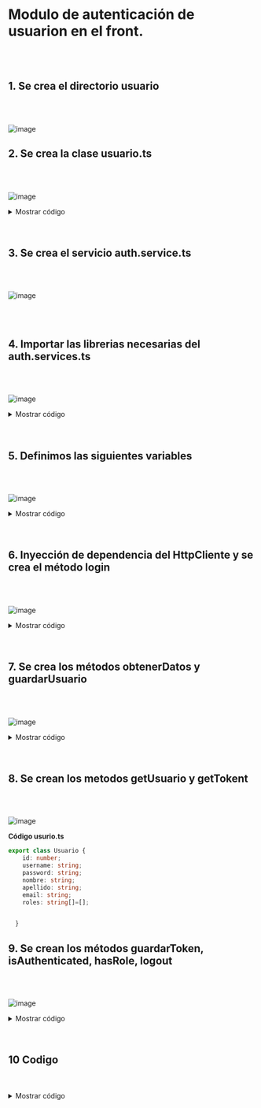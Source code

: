# Modulo de autenticación de usuarion en el front.


<br>
<br>

## 1. Se crea el directorio usuario

<br>
<br>

![image](https://user-images.githubusercontent.com/31961588/171073600-d37ab714-88fd-4f11-86fd-c23e797511f0.png)

## 2. Se crea la clase usuario.ts

<br>
<br>

![image](https://user-images.githubusercontent.com/31961588/171073721-9c4c8361-8436-4bc2-819e-ed717dea6f0a.png)

<details><summary>Mostrar código</summary>

<p>   
    
```TypeScript
export class Usuario {
    id: number;
    username: string;
    password: string;
    nombre: string;
    apellido: string;
    email: string;
    roles: string[]=[];    
  }
```

</p>
</details>

<br>
<br>

## 3. Se crea el servicio auth.service.ts

<br>
<br>

![image](https://user-images.githubusercontent.com/31961588/171073953-ea48ebc5-35f3-4b4d-ae89-e4b6ffb992d3.png)

<br>
<br>

## 4. Importar las librerias necesarias del auth.services.ts

<br>
<br>

![image](https://user-images.githubusercontent.com/31961588/171074065-c95e5f97-1a36-4318-8f5a-213f170a0f81.png)


<details><summary>Mostrar código</summary>

<p>   
    
```TypeScript

import { Observable } from 'rxjs';
import { HttpClient, HttpHeaders } from '@angular/common/http';
import { Usuario } from './usuario';
import { environment } from 'src/environments/environment';

```

</p>
</details>

<br>
<br>

## 5. Definimos las siguientes variables

<br>
<br>

![image](https://user-images.githubusercontent.com/31961588/171074207-2271099a-57bc-4073-8d13-1d4d7f7c7f15.png)


<details><summary>Mostrar código</summary>

<p>   
    
```TypeScript
  private _usuario: Usuario;
  private _token: string
```

</p>
</details>

<br>
<br>

## 6. Inyección de dependencia del HttpCliente y se crea el método login

<br>
<br>

![image](https://user-images.githubusercontent.com/31961588/171074366-132d025d-13fc-47b6-9e8e-1a3d7fbf0809.png)

<details><summary>Mostrar código</summary>

<p>   
    
```TypeScript

constructor(private http: HttpClient) { 
  }

 login(usuario: Usuario): Observable<any> {
    const urlEndpoint = environment.apiUrl+'/oauth/token';

    const credenciales = btoa('angularapp' + ':' + '12345');

    const httpHeaders = new HttpHeaders({
      'Content-Type': 'application/x-www-form-urlencoded',
      'Authorization': 'Basic ' + credenciales
    });

    let params = new URLSearchParams();
    params.set('grant_type', 'password');
    params.set('username', usuario.username);
    params.set('password', usuario.password);
    console.log(params.toString());
    return this.http.post<any>(urlEndpoint, params.toString(), { headers: httpHeaders });
  }

```

</p>
</details>

<br>
<br>

## 7. Se crea los métodos obtenerDatos y guardarUsuario

<br>
<br>

![image](https://user-images.githubusercontent.com/31961588/171074669-17b0f65c-b461-4f01-acc1-acac575f3b94.png)

<details><summary>Mostrar código</summary>

<p>   
    
```TypeScript
obtenerDatosToken(accessToken: string): any {
    if (accessToken != null) {
      return JSON.parse(atob(accessToken.split(".")[1]));
    }
    return null;
  }


  guardarUsuario(accessToken: string): void {
    let payload = this.obtenerDatosToken(accessToken);
    this._usuario = new Usuario();
    this._usuario.nombre = payload.nombre;
    this._usuario.apellido = payload.apellido;
    this._usuario.email = payload.email;
    this._usuario.username = payload.user_name;
    this._usuario.roles = payload.authorities;
    sessionStorage.setItem('usuario', JSON.stringify(this._usuario));
  }



```

</p>
</details>

<br>
<br>



## 8. Se crean los metodos getUsuario y getTokent

<br>
<br>

![image](https://user-images.githubusercontent.com/31961588/171076194-f8d35322-7256-420f-9789-434487f25df5.png)

**Código usurio.ts**
```TypeScript
export class Usuario {
    id: number;
    username: string;
    password: string;
    nombre: string;
    apellido: string;
    email: string;
    roles: string[]=[];

    
  }
```

## 9. Se crean los métodos guardarToken, isAuthenticated, hasRole, logout

<br>
<br>

![image](https://user-images.githubusercontent.com/31961588/171075920-9e50511b-8176-4a6b-a4da-43442de0882b.png)


<details><summary>Mostrar código</summary>

<p>   
    
```TypeScript
 public get usuario(): Usuario {
    if (this._usuario != null) {
      return this._usuario;
    } else if (this._usuario == null && sessionStorage.getItem('usuario') != null) {
      this._usuario = JSON.parse(sessionStorage.getItem('usuario')) as Usuario;
      return this._usuario;
    }
    return new Usuario();
  }
  
  public get token(): string {
    if (this._token != null) {
      return this._token;
    } else if (this._token == null && sessionStorage.getItem('token') != null) {
      this._token = sessionStorage.getItem('token');
      return this._token;
    }
    return null;
  }


  guardarToken(accessToken: string): void {
    this._token = accessToken;
    sessionStorage.setItem('token', accessToken);
  }

  isAuthenticated(): boolean {
    let payload = this.obtenerDatosToken(this.token);
    if (payload != null && payload.user_name && payload.user_name.length > 0) {
      return true;
    }
    return false;
  }

  hasRole(role: string): boolean {
    if (this.usuario.roles.includes(role)) {
      return true;
    }
    return false;
  }
  
  logout(): void {
    this._token = null;
    this._usuario = null;
    sessionStorage.clear();
    
  }



```

</p>
</details>

<br>
<br>

## 10 Codigo

<br>
<br>

<details><summary>Mostrar código</summary>

<p>   
    
```TypeScript

import { Injectable } from '@angular/core';
import { Observable } from 'rxjs';
import { HttpClient, HttpHeaders } from '@angular/common/http';
import { Usuario } from './usuario';
import { environment } from 'src/environments/environment';

@Injectable({
  providedIn: 'root'
})
export class AuthService {

  private _usuario: Usuario;
  private _token: string

  constructor(private http: HttpClient) { 
  }

  login(usuario: Usuario): Observable<any> {
    const urlEndpoint = environment.apiUrl+'/oauth/token';

    const credenciales = btoa('angularapp' + ':' + '12345');

    const httpHeaders = new HttpHeaders({
      'Content-Type': 'application/x-www-form-urlencoded',
      'Authorization': 'Basic ' + credenciales
    });

    let params = new URLSearchParams();
    params.set('grant_type', 'password');
    params.set('username', usuario.username);
    params.set('password', usuario.password);
    console.log(params.toString());
    return this.http.post<any>(urlEndpoint, params.toString(), { headers: httpHeaders });
  }

  obtenerDatosToken(accessToken: string): any {
    if (accessToken != null) {
      return JSON.parse(atob(accessToken.split(".")[1]));
    }
    return null;
  }


  guardarUsuario(accessToken: string): void {
    let payload = this.obtenerDatosToken(accessToken);
    this._usuario = new Usuario();
    this._usuario.nombre = payload.nombre;
    this._usuario.apellido = payload.apellido;
    this._usuario.email = payload.email;
    this._usuario.username = payload.user_name;
    this._usuario.roles = payload.authorities;
    sessionStorage.setItem('usuario', JSON.stringify(this._usuario));
  }

  public get usuario(): Usuario {
    if (this._usuario != null) {
      return this._usuario;
    } else if (this._usuario == null && sessionStorage.getItem('usuario') != null) {
      this._usuario = JSON.parse(sessionStorage.getItem('usuario')) as Usuario;
      return this._usuario;
    }
    return new Usuario();
  }
  
  public get token(): string {
    if (this._token != null) {
      return this._token;
    } else if (this._token == null && sessionStorage.getItem('token') != null) {
      this._token = sessionStorage.getItem('token');
      return this._token;
    }
    return null;
  }


  guardarToken(accessToken: string): void {
    this._token = accessToken;
    sessionStorage.setItem('token', accessToken);
  }

  isAuthenticated(): boolean {
    let payload = this.obtenerDatosToken(this.token);
    if (payload != null && payload.user_name && payload.user_name.length > 0) {
      return true;
    }
    return false;
  }

  hasRole(role: string): boolean {
    if (this.usuario.roles.includes(role)) {
      return true;
    }
    return false;
  }
  
  logout(): void {
    this._token = null;
    this._usuario = null;
    sessionStorage.clear();
    
  }





}


```

</p>
</details>
